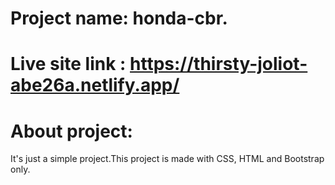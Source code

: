 # Project name: honda-cbr.

# Live site link : https://thirsty-joliot-abe26a.netlify.app/
# About project:

It's just a simple project.This project is made with CSS, HTML and Bootstrap only.

